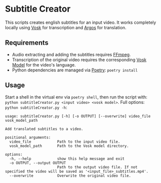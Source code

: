 # Subtitle Creator

This scripts creates english subtitles for an input video.
It works completely locally using [Vosk](https://github.com/alphacep/vosk-api) for transcription
and [Argos](https://github.com/argosopentech/argos-translate) for translation.

## Requirements

- Audio extracting and adding the subtitles requires [FFmpeg](https://ffmpeg.org/).
- Transcription of the original video requires the corresponding [Vosk Model](https://alphacephei.com/vosk/models) for
  the video's language.
- Python dependencies are managed via [Poetry](https://python-poetry.org/): ``poetry install``

## Usage

Start a shell in the virtual env via ``poetry shell``, then run the script with:
``python subtitleCreator.py <input video> <vosk model>``.
Full options: ``python subtitleCreator.py -h``:

````text
usage: subtitleCreator.py [-h] [-o OUTPUT] [--overwrite] video_file vosk_model_path

Add translated subtitles to a video.

positional arguments:
  video_file            Path to the input video file.
  vosk_model_path       Path to the Vosk model directory.

options:
  -h, --help            show this help message and exit
  -o OUTPUT, --output OUTPUT
                        Path to the output video file. If not specified the video will be saved as '<input_file>_subtitles.mp4'.
  --overwrite           Overwrite the original video file.
````